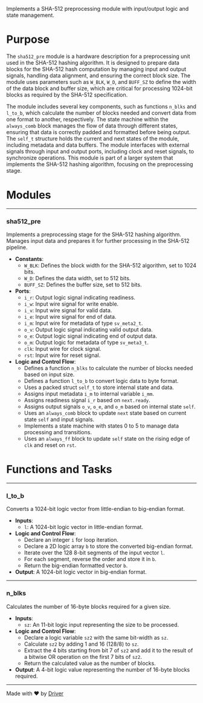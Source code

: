 <!--------------------------------------------------------------------------------->
<!-- IMPORTANT: This file is auto-generated by Driver (https://driver.ai). -------->
<!-- Manual edits may be overwritten on future commits. --------------------------->
<!--------------------------------------------------------------------------------->

Implements a SHA-512 preprocessing module with input/output logic and state management.

# Purpose
The `sha512_pre` module is a hardware description for a preprocessing unit used in the SHA-512 hashing algorithm. It is designed to prepare data blocks for the SHA-512 hash computation by managing input and output signals, handling data alignment, and ensuring the correct block size. The module uses parameters such as `W_BLK`, `W_D`, and `BUFF_SZ` to define the width of the data block and buffer size, which are critical for processing 1024-bit blocks as required by the SHA-512 specification.

The module includes several key components, such as functions `n_blks` and `l_to_b`, which calculate the number of blocks needed and convert data from one format to another, respectively. The state machine within the `always_comb` block manages the flow of data through different states, ensuring that data is correctly padded and formatted before being output. The `self_t` structure holds the current and next states of the module, including metadata and data buffers. The module interfaces with external signals through input and output ports, including clock and reset signals, to synchronize operations. This module is part of a larger system that implements the SHA-512 hashing algorithm, focusing on the preprocessing stage.
# Modules

---
### sha512\_pre
Implements a preprocessing stage for the SHA-512 hashing algorithm. Manages input data and prepares it for further processing in the SHA-512 pipeline.
- **Constants**:
    - ``W_BLK``: Defines the block width for the SHA-512 algorithm, set to 1024 bits.
    - ``W_D``: Defines the data width, set to 512 bits.
    - ``BUFF_SZ``: Defines the buffer size, set to 512 bits.
- **Ports**:
    - ``i_r``: Output logic signal indicating readiness.
    - ``i_w``: Input wire signal for write enable.
    - ``i_v``: Input wire signal for valid data.
    - ``i_e``: Input wire signal for end of data.
    - ``i_m``: Input wire for metadata of type `sv_meta2_t`.
    - ``o_v``: Output logic signal indicating valid output data.
    - ``o_e``: Output logic signal indicating end of output data.
    - ``o_m``: Output logic for metadata of type `sv_meta3_t`.
    - ``clk``: Input wire for clock signal.
    - ``rst``: Input wire for reset signal.
- **Logic and Control Flow**:
    - Defines a function `n_blks` to calculate the number of blocks needed based on input size.
    - Defines a function `l_to_b` to convert logic data to byte format.
    - Uses a packed struct `self_t` to store internal state and data.
    - Assigns input metadata `i_m` to internal variable `i_mm`.
    - Assigns readiness signal `i_r` based on `next.ready`.
    - Assigns output signals `o_v`, `o_e`, and `o_m` based on internal state `self`.
    - Uses an `always_comb` block to update `next` state based on current state `self` and input signals.
    - Implements a state machine with states 0 to 5 to manage data processing and transitions.
    - Uses an `always_ff` block to update `self` state on the rising edge of `clk` and reset on `rst`.


# Functions and Tasks

---
### l\_to\_b
Converts a 1024-bit logic vector from little-endian to big-endian format.
- **Inputs**:
    - `l`: A 1024-bit logic vector in little-endian format.
- **Logic and Control Flow**:
    - Declare an integer `i` for loop iteration.
    - Declare a 2D logic array `b` to store the converted big-endian format.
    - Iterate over the 128 8-bit segments of the input vector `l`.
    - For each segment, reverse the order and store it in `b`.
    - Return the big-endian formatted vector `b`.
- **Output**: A 1024-bit logic vector in big-endian format.


---
### n\_blks
Calculates the number of 16-byte blocks required for a given size.
- **Inputs**:
    - `sz`: An 11-bit logic input representing the size to be processed.
- **Logic and Control Flow**:
    - Declare a logic variable `sz2` with the same bit-width as `sz`.
    - Calculate `sz2` by adding 1 and 16 (128/8) to `sz`.
    - Extract the 4 bits starting from bit 7 of `sz2` and add it to the result of a bitwise OR operation on the first 7 bits of `sz2`.
    - Return the calculated value as the number of blocks.
- **Output**: A 4-bit logic value representing the number of 16-byte blocks required.



---
Made with ❤️ by [Driver](https://www.driver.ai/)